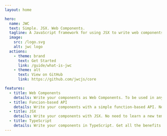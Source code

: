 ```yaml
---
layout: home

hero:
  name: JWC
  text: Simple. JSX. Web Components.
  tagline: A JavaScript framework for using JSX to write web components on the web.
  image:
    src: /logo.svg
    alt: jwc logo
  actions:
    - theme: brand
      text: Get Started
      link: /guide/what-is-jwc
    - theme: alt
      text: View on GitHub
      link: https://github.com/jwcjs/core

features:
  - title: Web Components
    details: Write your components as Web Components. To be used in any framework or without a framework at all.
  - title: Funcion-based API
    details: Write your components with a simple function-based API. No classes, no complex inheritance hierarchies.
  - title: JSX
    details: Write your components with JSX. No need to learn a new templating language.
  - title: TypeScript
    details: Write your components in TypeScript. Get all the benefits of a typed language.
---
```


<style>
  :root {
    --vp-home-hero-image-background-image: linear-gradient( -45deg, #000 50%, #000 50% );
    --vp-home-hero-image-filter: blur(50px);
  }
</style>
